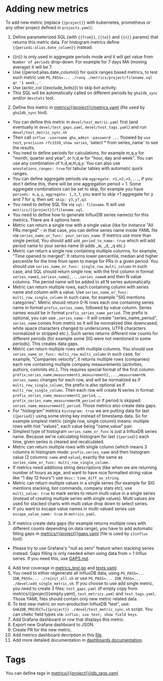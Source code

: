 # Adding new metrics

To add new metric (replace `{{project}}` with kubernetes, prometheus or any other project defined in `projects.yaml`):

1) Define parameterized SQL (with `{{from}}`, `{{to}}`  and `{{n}}` params) that returns this metric data. For histogram metrics define `{{periodi:alias.date_column}}` instead.
- {{n}} is only used in aggregate periods mode and it will get value from `Number of periods` drop-down. For example for 7 days MA (moving average) it will be 7.
- Use {{period:alias.date_column}} for quick ranges based metrics, to test such metric use `PG_PASS=... ./runq ./metrics/project/filename.sql qr '1 week,,'`.
- Use (actor_col {{exclude_bots}}) to skip bot activity.
- This SQL will be automatically called on different periods by `gha2db_sync` and/or `devstats` tool.
2) Define this metric in [metrics/{{project}}/metrics.yaml](https://github.com/cncf/devstats/blob/master/metrics/kubernetes/metrics.yaml) (file used by `gha2db_sync` tool).
- You can define this metric in `devel/test_metric.yaml` first (and eventually in `devel/test_gaps.yaml`, `devel/test_tags.yaml`) and run `devel/test_metric_sync.sh`
- Then call `influx -username gha_admin -password ...` floowed by `use test`, `precision rfc3339`, `show series`, 'select * from series_name` to see the results.
- You need to define periods for calculations, for example m,q,y for "month, quarter and year", or h,d,w for "hour, day and week". You can use any combination of h,d,w,m,q,y. You can also use `annotations_ranges: true` for tabular tables with automatic quick ranges.
- You can define aggregate periods via `aggregate: n1,n2,n3,...`, if you don't define this, there will be one aggregation period = 1. Some aggregate combinations can be set to skip, for example you have `periods: m,q,y`, `aggregate: 1,3,7`, you want to skip >1 aggregate for y and 7 for q, then set: `skip: y3,y7,q3`.
- You need to define SQL file via `sql: filename`. It will use `metrics/{{project}}/filename.sql`.
- You need to define how to generate InfluxDB series name(s) for this metrics. There are 4 options here:
- Metric can return a single row with a single value (like for instance "All PRs merged" - in that case, you can define series name inside YAML file via `series_name_or_func: your_series_name`. If metrics use more than single period, You should add `add_period_to_name: true` which will add period name to your series name (it adds _w, _d, _q etc.)
- Metric can return a single row containing multiple columns, for example, "Time opened to merged". It returns lower percentile, median and higher percentile for the time from open to merge for PRs in a given period. You should use `series_name_or_func: single_row_multi_column` in such case, and SQL should return single row, with the first column in format `series_name1,seriesn_name2,...,series_nameN` and then N value columns. The period name will be added to all N series automatically.
- Metric can return multiple rows, each containing column with series name and column with a value. Use `series_name_or_func: multi_row_single_column` in such case, for example "SIG mentions categories". Metric should return 0-N rows each one containing series name in format `prefix,series_name`, followed by value column. Series names would be in format `prefix_series_name_period`. The prefix is optional, you can use `,series_name` - it will create "series_name_period", `series_name` comes from metric so it will be normalized (like downcased, white space characters changed to underscores, UTF8 characters normalized or stripped etc.). Such series returns different row counts for different periods (for example some SIG were not mentioned in some periods). This creates data gaps.
- Metric can return multiple rows with multiple columns. You should use `series_name_or_func: multi_row_multi_column` in such case, for example, "Companies velocity", it returns multiple rows (companies) each row containing multiple company measurements (activities, authors, commits etc.). This requires special format of the first column: `prefix;series_name;measurement1,measurement2,...,measurementN`. `series_names` changes for each row, and will be normalized as if `multi_row_single_column`, the prefix is also optional as if `multi_row_single_column`. Then each row will create N series in format: `prefix_series_name_measurement1_period`, ... `prefix_series_name_measurementN_period` or if period is skipped: `series_name_measurementI_period`. Those metrics also create data gaps.
- For "histogram" metrics `histogram: true` we are putting data for last `{{period}}` using some string key instead of timestamp data. So for example simplest metric (single row, single column) means: multiple rows with hist "values", each value being "name,value" pair.
- Simplest type of histogram `series_name_or_func` is just a InfluxDB series name. Because we're calculating histogram for last `{{period}}` each time, given series is cleared and recalculated.
- Metric can return multiple rows with single column (which means 3 columns in histogram mode: `prefix,series_name` and then histogram value (2 columns: `name` and `value`), exactly the same as `series_name_or_func: multi_row_single_column`.
- If metrics need additiona string descriptions (like when we are returning number of hours as age, and want to have nice formatted string value like "1 day 12 hours") use `desc: time_diff_as_string`.
- Metric can return multiple values in a single series (for example for SIG mentions stacking, bot commands, company stats etc), use `multi_value: true` to mark series to return multi value in a single series (instead of creating multiple series with single values). Multi values are used for stacked charts with multi value drop down to select series.
- If you want to escape value names in multi-valued series use `escape_value_name: true` in `metrics.yaml`.
3) If metrics create data gaps (for example returns multiple rows with different counts depending on data range), you have to add automatic filling gaps in [metrics/{{project}}gaps.yaml](https://github.com/cncf/devstats/blob/master/metrics/kubernetes/gaps.yaml) (file is used by `z2influx` tool):
- Please try to use Grafana's "null as zero" feature when stacking series instead. Gaps filling is only needed when using data from > 1 Influx series. If you need this, use [GAPS.md](https://github.com/cncf/devstats/blob/master/GAPS.md).
4) Add test coverage in [metrics_test.go](https://github.com/cncf/devstats/blob/master/metrics_test.go) and [tests.yaml](https://github.com/cncf/devstats/blob/master/tests.yaml).
5) You need to either regenerate all InfluxDB data, using `PG_PASS=... IDB_PASS=... ./reinit_all.sh` or use `PG_PASS=... IDB_PASS=... ./devel/add_single_metric,sh`. If you choose to use add single metric, you need to create 3 files: `test_gaps.yaml` (if empty copy from metrics/{{project}}empty.yaml), `test_metrics.yaml` and `test_tags.yaml`. Those YAML files should contain only new metric related data.
6) To test new metric on non-production InfluxDB "test", use: `GHA2DB_PROJECT={{project}} ./devel/test_metric_sync.sh` script. You can chekc field types via: `influx; use test; show field keys`.
7) Add Grafana dashboard or row that displays this metric.
8) Export new Grafana dashboard to JSON.
9) Create PR for the new metric.
10) Add metrics dashboard decription in this [file](https://github.com/cncf/devstats/blob/master/DASHBOARDS.md).
11) Add more detailed documentation in [dashboards documentation](https://github.com/cncf/devstats/blob/master/docs/dashboards/).

# Tags

You can define tags in [metrics/{{project}}/idb_tags.yaml](https://github.com/cncf/devstats/blob/master/metrics/kubernetes/idb_tags.yaml)
